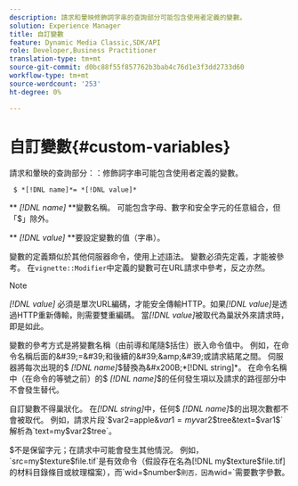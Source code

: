 ```yaml
---
description: 請求和暈映修飾詞字串的查詢部分可能包含使用者定義的變數。
solution: Experience Manager
title: 自訂變數
feature: Dynamic Media Classic,SDK/API
role: Developer,Business Practitioner
translation-type: tm+mt
source-git-commit: d0bc88f55f857762b3bab4c76d1e3f3dd2733d60
workflow-type: tm+mt
source-wordcount: '253'
ht-degree: 0%

---
```



# 自訂變數{#custom-variables}

請求和暈映的查詢部分：：修飾詞字串可能包含使用者定義的變數。

` $ *[!DNL name]*= *[!DNL value]*`

** *[!DNL name]* **變數名稱。 可能包含字母、數字和安全字元的任意組合，但「$」除外。

** *[!DNL value]* **要設定變數的值（字串）。

變數的定義類似於其他伺服器命令，使用上述語法。 變數必須先定義，才能被參考。 在`vignette::Modifier`中定義的變數可在URL請求中參考，反之亦然。

>[!NOTE]
>
>*[!DNL value]* 必須是單次URL編碼，才能安全傳輸HTTP。如果&#x200B;*[!DNL value]*&#x200B;是透過HTTP重新傳輸，則需要雙重編碼。 當&#x200B;*[!DNL value]*&#x200B;被取代為巢狀外來請求時，即是如此。

變數的參考方式是將變數名稱（由前導和尾隨$括住）嵌入命令值中。 例如，在命令名稱后面的&#39;=&#39;和後續的&#39;&amp;&#39;或請求結尾之間。 伺服器將每次出現的$ *[!DNL name]*$替換為&#x200B;*[!DNL string]*。 在命令名稱中（在命令的等號之前）的$ *[!DNL name]*$的任何發生項以及請求的路徑部分中不會發生替代。

自訂變數不得巢狀化。 在&#x200B;*[!DNL string]*&#x200B;中，任何$ *[!DNL name]*$的出現次數都不會被取代。 例如，請求片段`$var2=apple&$var1=my$var2$tree&text=$var1$`解析為`text=my$var2$tree`。

$不是保留字元；在請求中可能會發生其他情況。 例如，`src=my$texture$file.tif`是有效命令（假設存在名為[!DNL my$texture$file.tif]的材料目錄條目或紋理檔案），而`wid=$number$`則否，因為`wid=`需要數字參數。
